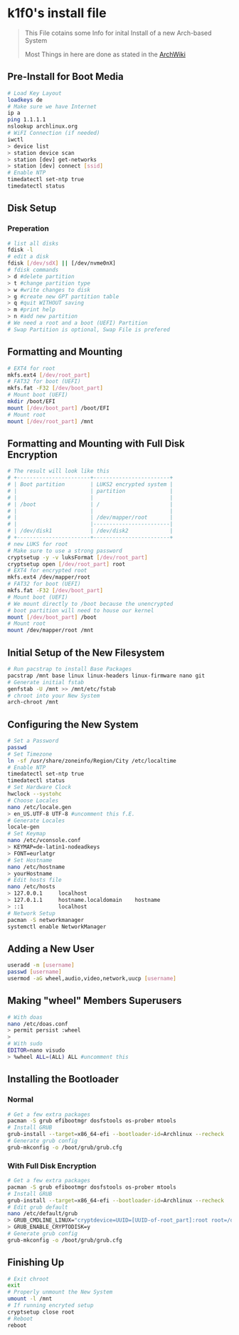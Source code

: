 # k1f0's install file

> This File cotains some Info for inital Install of a new Arch-based System
>  
> Most Things in here are done as stated in the [ArchWiki](https://wiki.archlinux.org/title/Installation_guide)

## Pre-Install for Boot Media

```bash
# Load Key Layout
loadkeys de
# Make sure we have Internet
ip a
ping 1.1.1.1
nslookup archlinux.org
# WiFI Connection (if needed)
iwctl
> device list
> station device scan
> station [dev] get-networks
> station [dev] connect [ssid]
# Enable NTP
timedatectl set-ntp true
timedatectl status
```

## Disk Setup

### Preperation

```bash
# list all disks
fdisk -l
# edit a disk
fdisk [/dev/sdX] || [/dev/nvme0nX]
# fdisk commands
> d #delete partition
> t #change partition type
> w #write changes to disk
> g #create new GPT partition table
> q #quit WITHOUT saving
> m #print help
> n #add new partition
# We need a root and a boot (UEFI) Partition
# Swap Partition is optional, Swap File is prefered 
```

## Formatting and Mounting

```bash
# EXT4 for root
mkfs.ext4 [/dev/root_part]
# FAT32 for boot (UEFI)
mkfs.fat -F32 [/dev/boot_part]
# Mount boot (UEFI)
mkdir /boot/EFI
mount [/dev/boot_part] /boot/EFI
# Mount root
mount [/dev/root_part] /mnt
```

## Formatting and Mounting with Full Disk Encryption

```bash
# The result will look like this
# +-----------------------+------------------------+
# | Boot partition        | LUKS2 encrypted system |
# |                       | partition              |
# |                       |                        |
# | /boot                 | /                      |
# |                       |                        |
# |                       | /dev/mapper/root       |
# |                       |------------------------|
# | /dev/disk1            | /dev/disk2             |
# +-----------------------+------------------------+
# new LUKS for root
# Make sure to use a strong password
cryptsetup -y -v luksFormat [/dev/root_part]
cryptsetup open [/dev/root_part] root
# EXT4 for encrypted root
mkfs.ext4 /dev/mapper/root
# FAT32 for boot (UEFI)
mkfs.fat -F32 [/dev/boot_part]
# Mount boot (UEFI)
# We mount directly to /boot because the unencrypted
# boot partition will need to house our kernel
mount [/dev/boot_part] /boot
# Mount root
mount /dev/mapper/root /mnt
```

## Initial Setup of the New Filesystem

```bash
# Run pacstrap to install Base Packages
pacstrap /mnt base linux linux-headers linux-firmware nano git
# Generate initial fstab
genfstab -U /mnt >> /mnt/etc/fstab
# chroot into your New System
arch-chroot /mnt
```

## Configuring the New System

```bash
# Set a Password
passwd
# Set Timezone
ln -sf /usr/share/zoneinfo/Region/City /etc/localtime
# Enable NTP
timedatectl set-ntp true
timedatectl status
# Set Hardware Clock
hwclock --systohc
# Choose Locales
nano /etc/locale.gen
> en_US.UTF-8 UTF-8 #uncomment this f.E.
# Generate Locales
locale-gen
# Set Keymap
nano /etc/vconsole.conf
> KEYMAP=de-latin1-nodeadkeys
> FONT=eurlatgr
# Set Hostname
nano /etc/hostname            
> yourHostname
# Edit hosts file
nano /etc/hosts
> 127.0.0.1     localhost
> 127.0.1.1     hostname.localdomain    hostname
> ::1           localhost
# Network Setup
pacman -S networkmanager
systemctl enable NetworkManager
```

## Adding a New User

```bash
useradd -m [username]
passwd [username]
usermod -aG wheel,audio,video,network,uucp [username]
```

## Making "wheel" Members Superusers

```bash
# With doas
nano /etc/doas.conf
> permit persist :wheel
>
# With sudo
EDITOR=nano visudo
> %wheel ALL=(ALL) ALL #uncomment this
```

## Installing the Bootloader

### Normal

```bash
# Get a few extra packages
pacman -S grub efibootmgr dosfstools os-prober mtools
# Install GRUB
grub-install --target=x86_64-efi --bootloader-id=Archlinux --recheck
# Generate grub config
grub-mkconfig -o /boot/grub/grub.cfg
```

### With Full Disk Encryption

```bash
# Get a few extra packages
pacman -S grub efibootmgr dosfstools os-prober mtools
# Install GRUB
grub-install --target=x86_64-efi --bootloader-id=Archlinux --recheck
# Edit grub default
nano /etc/default/grub
> GRUB_CMDLINE_LINUX="cryptdevice=UUID=[UUID-of-root_part]:root root=/dev/mapper/root"
> GRUB_ENABLE_CRYPTODISK=y
# Generate grub config
grub-mkconfig -o /boot/grub/grub.cfg
```

## Finishing Up

```bash
# Exit chroot
exit
# Properly unmount the New System
umount -l /mnt
# If running encryted setup
cryptsetup close root
# Reboot
reboot
```
